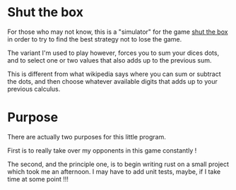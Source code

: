# Shut the box
For those who may not know, this is a "simulator" for the game 
[shut the box](https://en.wikipedia.org/wiki/Shut_the_box) in order to try to find the best strategy
not to lose the game.

The variant I'm used to play however, forces you to sum your dices dots, and to select
one or two values that also adds up to the previous sum.

This is different from what wikipedia says where you can sum or subtract the dots, and then
choose whatever available digits that adds up to your previous calculus.

# Purpose
There are actually two purposes for this little program.

First is to really take over my opponents in this game constantly !

The second, and the principle one, is to begin writing rust on a small project which took me
an afternoon. I may have to add unit tests, maybe, if I take time at some point !!!